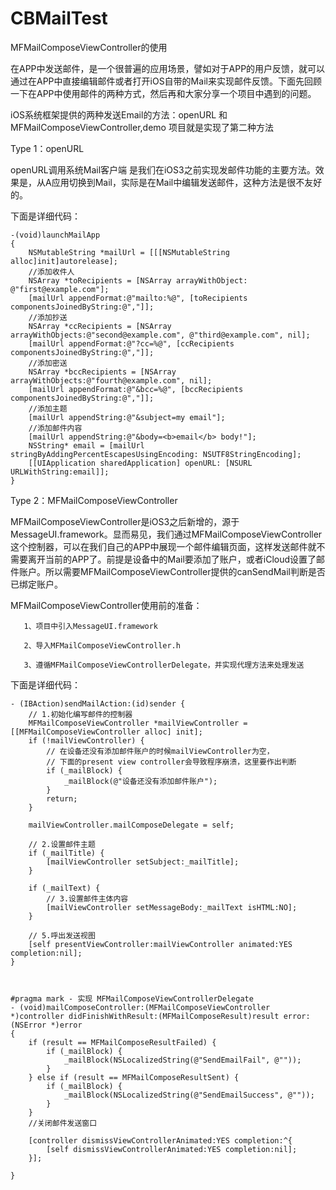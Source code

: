 # CBMailTest
MFMailComposeViewController的使用

在APP中发送邮件，是一个很普遍的应用场景，譬如对于APP的用户反馈，就可以通过在APP中直接编辑邮件或者打开iOS自带的Mail来实现邮件反馈。下面先回顾一下在APP中使用邮件的两种方式，然后再和大家分享一个项目中遇到的问题。

iOS系统框架提供的两种发送Email的方法：openURL 和 MFMailComposeViewController,demo 项目就是实现了第二种方法

Type 1：openURL

openURL调用系统Mail客户端 是我们在iOS3之前实现发邮件功能的主要方法。效果是，从A应用切换到Mail，实际是在Mail中编辑发送邮件，这种方法是很不友好的。

下面是详细代码：

```
-(void)launchMailApp     
{       
    NSMutableString *mailUrl = [[[NSMutableString alloc]init]autorelease];     
    //添加收件人     
    NSArray *toRecipients = [NSArray arrayWithObject: @"first@example.com"];     
    [mailUrl appendFormat:@"mailto:%@", [toRecipients componentsJoinedByString:@","]];     
    //添加抄送     
    NSArray *ccRecipients = [NSArray arrayWithObjects:@"second@example.com", @"third@example.com", nil];       
    [mailUrl appendFormat:@"?cc=%@", [ccRecipients componentsJoinedByString:@","]];     
    //添加密送     
    NSArray *bccRecipients = [NSArray arrayWithObjects:@"fourth@example.com", nil];       
    [mailUrl appendFormat:@"&bcc=%@", [bccRecipients componentsJoinedByString:@","]];     
    //添加主题     
    [mailUrl appendString:@"&subject=my email"];     
    //添加邮件内容     
    [mailUrl appendString:@"&body=<b>email</b> body!"];     
    NSString* email = [mailUrl stringByAddingPercentEscapesUsingEncoding: NSUTF8StringEncoding];       
    [[UIApplication sharedApplication] openURL: [NSURL URLWithString:email]];       
}   
```

Type 2：MFMailComposeViewController

MFMailComposeViewController是iOS3之后新增的，源于MessageUI.framework。显而易见，我们通过MFMailComposeViewController这个控制器，可以在我们自己的APP中展现一个邮件编辑页面，这样发送邮件就不需要离开当前的APP了。前提是设备中的Mail要添加了账户，或者iCloud设置了邮件账户。所以需要MFMailComposeViewController提供的canSendMail判断是否已绑定账户。

MFMailComposeViewController使用前的准备：

       1、项目中引入MessageUI.framework

       2、导入MFMailComposeViewController.h
       
       3、遵循MFMailComposeViewControllerDelegate，并实现代理方法来处理发送

下面是详细代码：
```
- (IBAction)sendMailAction:(id)sender {
    // 1.初始化编写邮件的控制器
    MFMailComposeViewController *mailViewController = [[MFMailComposeViewController alloc] init];
    if (!mailViewController) {
        // 在设备还没有添加邮件账户的时候mailViewController为空，
        // 下面的present view controller会导致程序崩溃，这里要作出判断
        if (_mailBlock) {
            _mailBlock(@"设备还没有添加邮件账户");
        }
        return;
    }
    
    mailViewController.mailComposeDelegate = self;
    
    // 2.设置邮件主题
    if (_mailTitle) {
        [mailViewController setSubject:_mailTitle];
    }
    
    if (_mailText) {
        // 3.设置邮件主体内容
        [mailViewController setMessageBody:_mailText isHTML:NO];
    }
    
    // 5.呼出发送视图
    [self presentViewController:mailViewController animated:YES completion:nil];
}



#pragma mark - 实现 MFMailComposeViewControllerDelegate
- (void)mailComposeController:(MFMailComposeViewController *)controller didFinishWithResult:(MFMailComposeResult)result error:(NSError *)error
{
    if (result == MFMailComposeResultFailed) {
        if (_mailBlock) {
            _mailBlock(NSLocalizedString(@"SendEmailFail", @""));
        }
    } else if (result == MFMailComposeResultSent) {
        if (_mailBlock) {
            _mailBlock(NSLocalizedString(@"SendEmailSuccess", @""));
        }
    }
    //关闭邮件发送窗口
    
    [controller dismissViewControllerAnimated:YES completion:^{
        [self dismissViewControllerAnimated:YES completion:nil];
    }];
    
}


```

